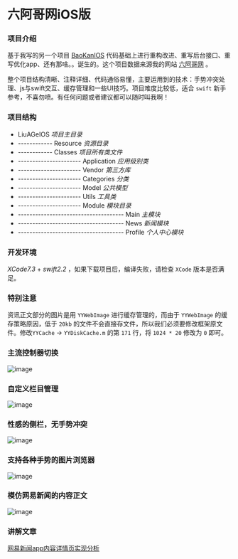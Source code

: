 # 六阿哥网iOS版

### 项目介绍

基于我写的另一个项目 [BaoKanIOS](https://github.com/6ag/BaoKanIOS) 代码基础上进行重构改进、重写后台接口、重写优化app、还有那啥。。诞生的。这个项目数据来源我的网站 [六阿哥网](http://www.6ag.cn)  。

整个项目结构清晰、注释详细、代码通俗易懂，主要运用到的技术：手势冲突处理、js与swift交互、缓存管理和一些UI技巧。项目难度比较低，适合 `swift` 新手参考，不喜勿喷。有任何问题或者建议都可以随时叫我啊！

### 项目结构

+ LiuAGeIOS *项目主目录*
+ ------------ Resource *资源目录*
+ ------------ Classes *项目所有类文件*
+ ---------------------- Application *应用级别类*
+ ---------------------- Vendor *第三方库*
+ ---------------------- Categories *分类*
+ ---------------------- Model *公共模型*
+ ---------------------- Utils *工具类*
+ ---------------------- Module *模块目录*
+ ------------------------------------- Main *主模块*
+ ------------------------------------- News *新闻模块*
+ ------------------------------------- Profile *个人中心模块*

### 开发环境

*XCode7.3* + *swift2.2* ，如果下载项目后，编译失败，请检查 `XCode` 版本是否满足。

### 特别注意

资讯正文部分的图片是用 `YYWebImage` 进行缓存管理的，而由于 `YYWebImage` 的缓存策略原因，低于 `20kb` 的文件不会直接存文件，所以我们必须要修改框架原文件。修改`YYCache` -> `YYDiskCache.m` 的第 `171` 行，将 `1024 * 20` 修改为 `0` 即可。

### 主流控制器切换

![image](https://github.com/6ag/LiuAGeIOS/blob/master/1.gif)

### 自定义栏目管理

![image](https://github.com/6ag/LiuAGeIOS/blob/master/2.gif)

### 性感的侧栏，无手势冲突

![image](https://github.com/6ag/LiuAGeIOS/blob/master/3.gif)

### 支持各种手势的图片浏览器

![image](https://github.com/6ag/LiuAGeIOS/blob/master/4.gif)

### 模仿网易新闻的内容正文

![image](https://github.com/6ag/LiuAGeIOS/blob/master/5.gif)

### 讲解文章

[网易新闻app内容详情页实现分析
](https://blog.6ag.cn/1514.html)

